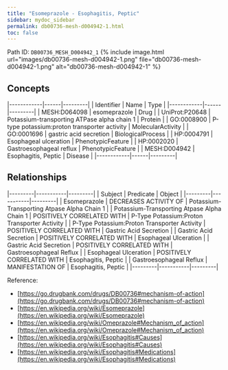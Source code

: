 ```yaml
---
title: "Esomeprazole - Esophagitis, Peptic"
sidebar: mydoc_sidebar
permalink: db00736-mesh-d004942-1.html
toc: false 
---
```



Path ID: `DB00736_MESH_D004942_1`
{% include image.html url="images/db00736-mesh-d004942-1.png" file="db00736-mesh-d004942-1.png" alt="db00736-mesh-d004942-1" %}

## Concepts

|------------|------|---------|
| Identifier | Name | Type    |
|------------|------|---------|
| MESH:D064098 | esomeprazole | Drug |
| UniProt:P20648 | Potassium-transporting ATPase alpha chain 1 | Protein |
| GO:0008900 | P-type potassium:proton transporter activity | MolecularActivity |
| GO:0001696 | gastric acid secretion | BiologicalProcess |
| HP:0004791 | Esophageal ulceration | PhenotypicFeature |
| HP:0002020 | Gastroesophageal reflux | PhenotypicFeature |
| MESH:D004942 | Esophagitis, Peptic | Disease |
|------------|------|---------|

## Relationships

|---------|-----------|---------|
| Subject | Predicate | Object  |
|---------|-----------|---------|
| Esomeprazole | DECREASES ACTIVITY OF | Potassium-Transporting Atpase Alpha Chain 1 |
| Potassium-Transporting Atpase Alpha Chain 1 | POSITIVELY CORRELATED WITH | P-Type Potassium:Proton Transporter Activity |
| P-Type Potassium:Proton Transporter Activity | POSITIVELY CORRELATED WITH | Gastric Acid Secretion |
| Gastric Acid Secretion | POSITIVELY CORRELATED WITH | Esophageal Ulceration |
| Gastric Acid Secretion | POSITIVELY CORRELATED WITH | Gastroesophageal Reflux |
| Esophageal Ulceration | POSITIVELY CORRELATED WITH | Esophagitis, Peptic |
| Gastroesophageal Reflux | MANIFESTATION OF | Esophagitis, Peptic |
|---------|-----------|---------|

Reference: 
  - [https://go.drugbank.com/drugs/DB00736#mechanism-of-action](https://go.drugbank.com/drugs/DB00736#mechanism-of-action)
  - [https://en.wikipedia.org/wiki/Esomeprazole](https://en.wikipedia.org/wiki/Esomeprazole)
  - [https://en.wikipedia.org/wiki/Omeprazole#Mechanism_of_action](https://en.wikipedia.org/wiki/Omeprazole#Mechanism_of_action)
  - [https://en.wikipedia.org/wiki/Esophagitis#Causes](https://en.wikipedia.org/wiki/Esophagitis#Causes)
  - [https://en.wikipedia.org/wiki/Esophagitis#Medications](https://en.wikipedia.org/wiki/Esophagitis#Medications)
